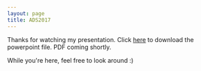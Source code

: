 ```yaml
---
layout: page
title: ADS2017
---
```


Thanks for watching my presentation. Click <a href="/downloads/170105-ADS-slides.pptx" title="download ADS2017 slides">here</a> to download the powerpoint file. PDF coming shortly.

While you're here, feel free to look around :) 
